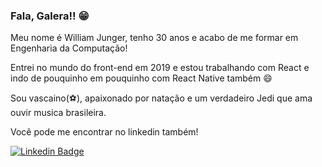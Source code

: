 

### Fala, Galera!! 😁

Meu nome é William Junger, tenho 30 anos e acabo de me formar em Engenharia da Computação!

Entrei no mundo do front-end em 2019 e estou trabalhando com React e indo de pouquinho em pouquinho com React Native também 😄

Sou vascaino(⚽️), apaixonado por natação e um verdadeiro Jedi que ama ouvir musica brasileira.


Você pode me encontrar no linkedin também!

[![Linkedin Badge](https://img.shields.io/badge/-LinkedIn-blue?style=flat-square&logo=Linkedin&logoColor=white&link=https://www.linkedin.com/in/william-junger)](https://www.linkedin.com/in/william-junger)




<!--
**Willjunger/Willjunger** is a ✨ _special_ ✨ repository because its `README.md` (this file) appears on your GitHub profile.

Here are some ideas to get you started:

- 🔭 I’m currently working on ...
- 🌱 I’m currently learning ...
- 👯 I’m looking to collaborate on ...
- 🤔 I’m looking for help with ...
- 💬 Ask me about ...
- 📫 How to reach me: ...
- 😄 Pronouns: ...
- ⚡ Fun fact: ...
-->


